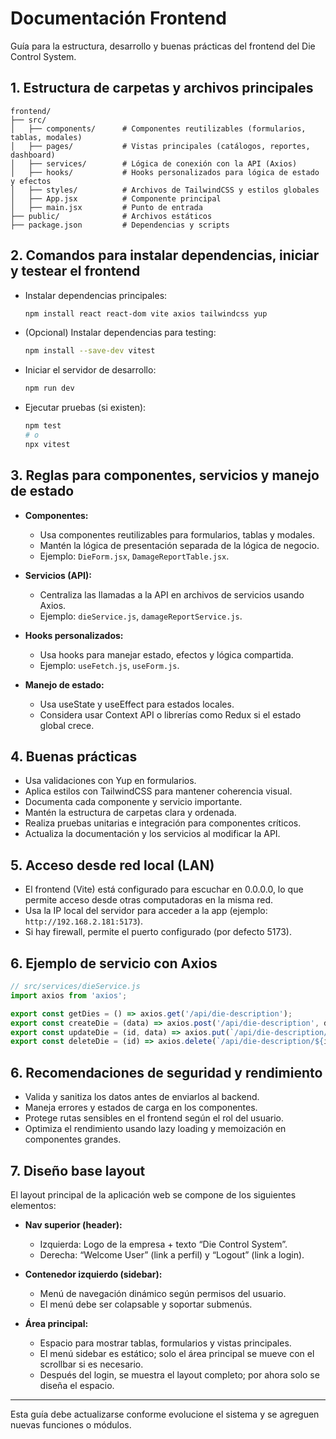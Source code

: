 
# Documentación Frontend

Guía para la estructura, desarrollo y buenas prácticas del frontend del Die Control System.

## 1. Estructura de carpetas y archivos principales

```
frontend/
├── src/
│   ├── components/      # Componentes reutilizables (formularios, tablas, modales)
│   ├── pages/           # Vistas principales (catálogos, reportes, dashboard)
│   ├── services/        # Lógica de conexión con la API (Axios)
│   ├── hooks/           # Hooks personalizados para lógica de estado y efectos
│   ├── styles/          # Archivos de TailwindCSS y estilos globales
│   ├── App.jsx          # Componente principal
│   ├── main.jsx         # Punto de entrada
├── public/              # Archivos estáticos
├── package.json         # Dependencias y scripts
```

## 2. Comandos para instalar dependencias, iniciar y testear el frontend

- Instalar dependencias principales:
	```bash
	npm install react react-dom vite axios tailwindcss yup
	```
- (Opcional) Instalar dependencias para testing:
	```bash
	npm install --save-dev vitest
	```
- Iniciar el servidor de desarrollo:
	```bash
	npm run dev
	```
- Ejecutar pruebas (si existen):
	```bash
	npm test
	# o
	npx vitest
	```

## 3. Reglas para componentes, servicios y manejo de estado

- **Componentes:**
	- Usa componentes reutilizables para formularios, tablas y modales.
	- Mantén la lógica de presentación separada de la lógica de negocio.
	- Ejemplo: `DieForm.jsx`, `DamageReportTable.jsx`.

- **Servicios (API):**
	- Centraliza las llamadas a la API en archivos de servicios usando Axios.
	- Ejemplo: `dieService.js`, `damageReportService.js`.

- **Hooks personalizados:**
	- Usa hooks para manejar estado, efectos y lógica compartida.
	- Ejemplo: `useFetch.js`, `useForm.js`.

- **Manejo de estado:**
	- Usa useState y useEffect para estados locales.
	- Considera usar Context API o librerías como Redux si el estado global crece.

## 4. Buenas prácticas

- Usa validaciones con Yup en formularios.
- Aplica estilos con TailwindCSS para mantener coherencia visual.
- Documenta cada componente y servicio importante.
- Mantén la estructura de carpetas clara y ordenada.
- Realiza pruebas unitarias e integración para componentes críticos.
- Actualiza la documentación y los servicios al modificar la API.

## 5. Acceso desde red local (LAN)

- El frontend (Vite) está configurado para escuchar en 0.0.0.0, lo que permite acceso desde otras computadoras en la misma red.
- Usa la IP local del servidor para acceder a la app (ejemplo: `http://192.168.2.181:5173`).
- Si hay firewall, permite el puerto configurado (por defecto 5173).

## 6. Ejemplo de servicio con Axios

```js
// src/services/dieService.js
import axios from 'axios';

export const getDies = () => axios.get('/api/die-description');
export const createDie = (data) => axios.post('/api/die-description', data);
export const updateDie = (id, data) => axios.put(`/api/die-description/${id}`, data);
export const deleteDie = (id) => axios.delete(`/api/die-description/${id}`);
```



## 6. Recomendaciones de seguridad y rendimiento

- Valida y sanitiza los datos antes de enviarlos al backend.
- Maneja errores y estados de carga en los componentes.
- Protege rutas sensibles en el frontend según el rol del usuario.
- Optimiza el rendimiento usando lazy loading y memoización en componentes grandes.

## 7. Diseño base layout

El layout principal de la aplicación web se compone de los siguientes elementos:

- **Nav superior (header):**
	- Izquierda: Logo de la empresa + texto “Die Control System”.
	- Derecha: “Welcome User” (link a perfil) y “Logout” (link a login).

- **Contenedor izquierdo (sidebar):**
	- Menú de navegación dinámico según permisos del usuario.
	- El menú debe ser colapsable y soportar submenús.

- **Área principal:**
	- Espacio para mostrar tablas, formularios y vistas principales.
	- El menú sidebar es estático; solo el área principal se mueve con el scrollbar si es necesario.
	- Después del login, se muestra el layout completo; por ahora solo se diseña el espacio.

---

Esta guía debe actualizarse conforme evolucione el sistema y se agreguen nuevas funciones o módulos.
